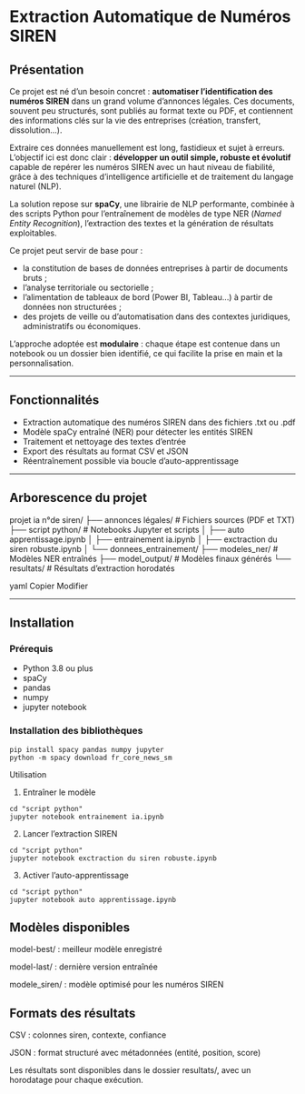# Extraction Automatique de Numéros SIREN

## Présentation

Ce projet est né d’un besoin concret : **automatiser l’identification des numéros SIREN** dans un grand volume d’annonces légales. Ces documents, souvent peu structurés, sont publiés au format texte ou PDF, et contiennent des informations clés sur la vie des entreprises (création, transfert, dissolution...).

Extraire ces données manuellement est long, fastidieux et sujet à erreurs. L’objectif ici est donc clair : **développer un outil simple, robuste et évolutif** capable de repérer les numéros SIREN avec un haut niveau de fiabilité, grâce à des techniques d’intelligence artificielle et de traitement du langage naturel (NLP).

La solution repose sur **spaCy**, une librairie de NLP performante, combinée à des scripts Python pour l’entraînement de modèles de type NER (*Named Entity Recognition*), l’extraction des textes et la génération de résultats exploitables.  

Ce projet peut servir de base pour :
- la constitution de bases de données entreprises à partir de documents bruts ;
- l’analyse territoriale ou sectorielle ;
- l’alimentation de tableaux de bord (Power BI, Tableau…) à partir de données non structurées ;
- des projets de veille ou d’automatisation dans des contextes juridiques, administratifs ou économiques.

L’approche adoptée est **modulaire** : chaque étape est contenue dans un notebook ou un dossier bien identifié, ce qui facilite la prise en main et la personnalisation.

---

## Fonctionnalités

- Extraction automatique des numéros SIREN dans des fichiers .txt ou .pdf  
- Modèle spaCy entraîné (NER) pour détecter les entités SIREN  
- Traitement et nettoyage des textes d’entrée  
- Export des résultats au format CSV et JSON  
- Réentraînement possible via boucle d’auto-apprentissage  

---

## Arborescence du projet

projet ia n°de siren/
├── annonces légales/ # Fichiers sources (PDF et TXT)
├── script python/ # Notebooks Jupyter et scripts
│ ├── auto apprentissage.ipynb
│ ├── entrainement ia.ipynb
│ ├── exctraction du siren robuste.ipynb
│ └── donnees_entrainement/
├── modeles_ner/ # Modèles NER entraînés
├── model_output/ # Modèles finaux générés
└── resultats/ # Résultats d’extraction horodatés

yaml
Copier
Modifier

---

## Installation

### Prérequis

- Python 3.8 ou plus
- spaCy
- pandas
- numpy
- jupyter notebook

### Installation des bibliothèques

```
pip install spacy pandas numpy jupyter
python -m spacy download fr_core_news_sm
```
Utilisation
1. Entraîner le modèle
```
cd "script python"
jupyter notebook entrainement ia.ipynb
```
2. Lancer l’extraction SIREN
```
cd "script python"
jupyter notebook exctraction du siren robuste.ipynb
```
3. Activer l’auto-apprentissage
```
cd "script python"
jupyter notebook auto apprentissage.ipynb
```
## Modèles disponibles
model-best/ : meilleur modèle enregistré

model-last/ : dernière version entraînée

modele_siren/ : modèle optimisé pour les numéros SIREN

## Formats des résultats
CSV : colonnes siren, contexte, confiance

JSON : format structuré avec métadonnées (entité, position, score)

Les résultats sont disponibles dans le dossier resultats/, avec un horodatage pour chaque exécution.
